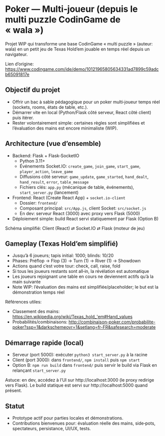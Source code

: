 # Poker — Multi‑joueur (depuis le multi puzzle CodinGame de « wala »)

Projet WIP qui transforme une base CodinGame « multi puzzle » (auteur: wala) en un petit jeu de Texas Hold’em jouable en temps réel depuis un navigateur.

Lien d’origine: https://www.codingame.com/ide/demo/10121965805634331ad7899c59adcb65091817e


## Objectif du projet
- Offrir un bac à sable pédagogique pour un poker multi‑joueur temps réel (sockets, rooms, états de table, etc.).
- Démarrer vite en local (Python/Flask côté serveur, React côté client) puis itérer.
- Rester volontairement simple: certaines règles sont simplifiées et l’évaluation des mains est encore minimaliste (WIP).


## Architecture (vue d’ensemble)
- Backend: Flask + Flask‑SocketIO
  - Python 3.11+
  - Événements Socket.IO: `create_game`, `join_game`, `start_game`, `player_action`, `leave_game`
  - Diffusions côté serveur: `game_update`, `game_started`, `hand_dealt`, `hand_result`, `error`, `table_message`
  - Fichiers clés: `app.py` (mécanique de table, événements), `start_server.py` (lancement)
- Frontend: React (Create React App) + `socket.io-client`
  - Dossier: `frontend/`
  - Composant principal: `src/App.js`, client Socket: `src/socket.js`
  - En dev: serveur React (3000) avec proxy vers Flask (5000)
- Déploiement simple: build React servi statiquement par Flask (Option B)

Schéma simplifié:
Client (React) ⇄ Socket.IO ⇄ Flask (moteur de jeu)


## Gameplay (Texas Hold’em simplifié)
- Jusqu’à 6 joueurs; tapis initial: 1000; blinds: 10/20
- Phases: Préflop → Flop (3) → Turn (1) → River (1) → Showdown
- Actions quand c’est votre tour: check, call, raise, fold
- Si tous les joueurs restants sont all‑in, la révélation est automatique
- Les joueurs rejoignant une table en cours ne deviennent actifs qu’à la main suivante
- Note WIP: l’évaluation des mains est simplifiée/placeholder; le but est la démonstration temps réel

Références utiles:
- Classement des mains: https://en.wikipedia.org/wiki/Texas_hold_'em#Hand_values
- Probabilités/combinaisons: http://combinaison-poker.com/probabilite-poker?ssp=1&darkschemeovr=1&setlang=fr-FR&safesearch=moderate


## Démarrage rapide (local)
- Serveur (port 5000): exécuter `python3 start_server.py` à la racine
- Client (port 3000): dans `frontend/`, `npm install` puis `npm start`
- Option B: `npm run build` dans `frontend/` puis servir le build via Flask en relançant `start_server.py`

Astuce: en dev, accédez à l’UI sur http://localhost:3000 (le proxy redirige vers Flask). Le build statique est servi sur http://localhost:5000 quand présent.


## Statut
- Prototype actif pour parties locales et démonstrations.
- Contributions bienvenues pour: évaluation réelle des mains, side‑pots, spectateurs, persistance, UI/UX, tests.
